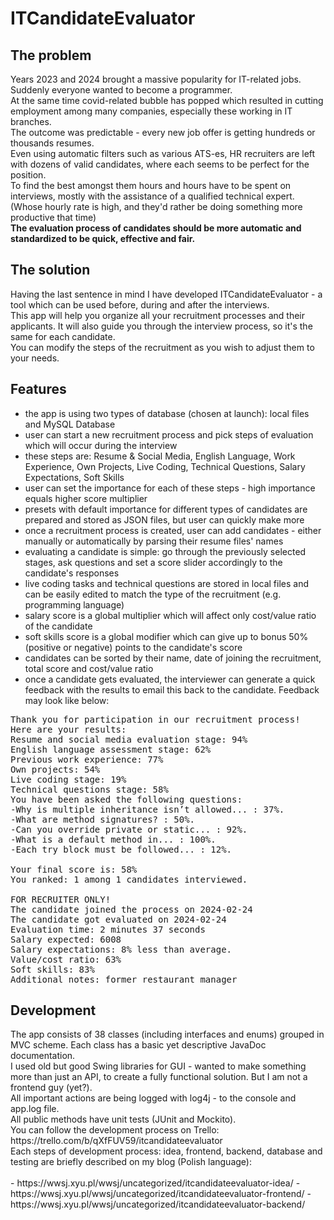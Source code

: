<h1>ITCandidateEvaluator</h1>

<h2>The problem</h2>

Years 2023 and 2024 brought a massive popularity for IT-related jobs. Suddenly everyone wanted to become a programmer.<br>
At the same time covid-related bubble has popped which resulted in cutting employment among many companies, especially these working in IT branches.<br>
The outcome was predictable - every new job offer is getting hundreds or thousands resumes.<br>
Even using automatic filters such as various ATS-es, HR recruiters are left with dozens of valid candidates, where each seems to be perfect for the position.<br>
To find the best amongst them hours and hours have to be spent on interviews, mostly with the assistance of a qualified technical expert.<br>
(Whose hourly rate is high, and they'd rather be doing something more productive that time)<br>
<b>The evaluation process of candidates should be more automatic and standardized to be quick, effective and fair.</b><br>

<h2>The solution</h2>

Having the last sentence in mind I have developed ITCandidateEvaluator - a tool which can be used before, during and after the interviews.<br>
This app will help you organize all your recruitment processes and their applicants. It will also guide you through the interview process, so it's the same for each candidate.<br>
You can modify the steps of the recruitment as you wish to adjust them to your needs.<br>

<h2>Features</h2>

- the app is using two types of database (chosen at launch): local files and MySQL Database
- user can start a new recruitment process and pick steps of evaluation which will occur during the interview
- these steps are: Resume & Social Media, English Language, Work Experience, Own Projects, Live Coding, Technical Questions, Salary Expectations, Soft Skills
- user can set the importance for each of these steps - high importance equals higher score multiplier
- presets with default importance for different types of candidates are prepared and stored as JSON files, but user can quickly make more
- once a recruitment process is created, user can add candidates - either manually or automatically by parsing their resume files' names
- evaluating a candidate is simple: go through the previously selected stages, ask questions and set a score slider accordingly to the candidate's responses
- live coding tasks and technical questions are stored in local files and can be easily edited to match the type of the recruitment (e.g. programming language)
- salary score is a global multiplier which will affect only cost/value ratio of the candidate
- soft skills score is a global modifier which can give up to bonus 50% (positive or negative) points to the candidate's score
- candidates can be sorted by their name, date of joining the recruitment, total score and cost/value ratio
- once a candidate gets evaluated, the interviewer can generate a quick feedback with the results to email this back to the candidate. Feedback may look like below:

<pre>
Thank you for participation in our recruitment process!
Here are your results:
Resume and social media evaluation stage: 94%
English language assessment stage: 62%
Previous work experience: 77%
Own projects: 54%
Live coding stage: 19%
Technical questions stage: 58%
You have been asked the following questions:
-Why is multiple inheritance isn’t allowed... : 37%.
-What are method signatures? : 50%.
-Can you override private or static... : 92%.
-What is a default method in... : 100%.
-Each try block must be followed... : 12%.

Your final score is: 58%
You ranked: 1 among 1 candidates interviewed.

FOR RECRUITER ONLY!
The candidate joined the process on 2024-02-24
The candidate got evaluated on 2024-02-24
Evaluation time: 2 minutes 37 seconds
Salary expected: 6008
Salary expectations: 8% less than average.
Value/cost ratio: 63%
Soft skills: 83%
Additional notes: former restaurant manager
</pre>


<h2>Development</h2>
The app consists of 38 classes (including interfaces and enums) grouped in MVC scheme. Each class has a basic yet descriptive JavaDoc documentation.<br>
I used old but good Swing libraries for GUI - wanted to make something more than just an API, to create a fully functional solution. But I am not a frontend guy (yet?).<br>
All important actions are being logged with log4j - to the console and app.log file.<br>
All public methods have unit tests (JUnit and Mockito).<br>
You can follow the development process on Trello: https://trello.com/b/qXfFUV59/itcandidateevaluator<br>
Each steps of development process: idea, frontend, backend, database and testing are briefly described on my blog (Polish language):<br><br>
- https://wwsj.xyu.pl/wwsj/uncategorized/itcandidateevaluator-idea/
- https://wwsj.xyu.pl/wwsj/uncategorized/itcandidateevaluator-frontend/
- https://wwsj.xyu.pl/wwsj/uncategorized/itcandidateevaluator-backend/


